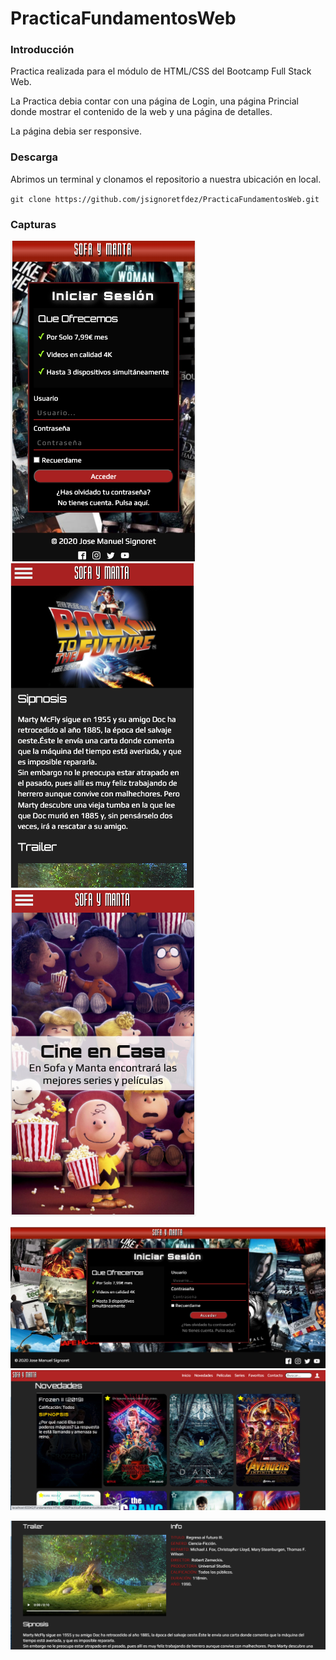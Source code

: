 # PracticaFundamentosWeb

### Introducción

Practica realizada para el módulo de HTML/CSS del Bootcamp Full Stack Web.

La Practica debia contar con una página de Login, una página Princial donde mostrar el contenido de la web y una página de detalles.

La página debia ser responsive.

### Descarga

Abrimos un terminal y clonamos el repositorio a nuestra ubicación en local.

`git clone https://github.com/jsignoretfdez/PracticaFundamentosWeb.git`


### Capturas
![captura](./img/capturas/3.png)![captura](./img/capturas/6.png)![captura](./img/capturas/4.png)

![captura](./img/capturas/2.png)
![captura](./img/capturas/1.png)

![captura](./img/capturas/5.png)


